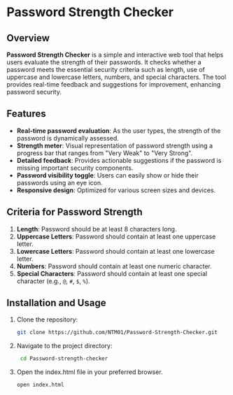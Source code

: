 # Password Strength Checker

## Overview
**Password Strength Checker** is a simple and interactive web tool that helps users evaluate the strength of their passwords. It checks whether a password meets the essential security criteria such as length, use of uppercase and lowercase letters, numbers, and special characters. The tool provides real-time feedback and suggestions for improvement, enhancing password security.

## Features
- **Real-time password evaluation**: As the user types, the strength of the password is dynamically assessed.
- **Strength meter**: Visual representation of password strength using a progress bar that ranges from "Very Weak" to "Very Strong".
- **Detailed feedback**: Provides actionable suggestions if the password is missing important security components.
- **Password visibility toggle**: Users can easily show or hide their passwords using an eye icon.
- **Responsive design**: Optimized for various screen sizes and devices.

## Criteria for Password Strength
1. **Length**: Password should be at least 8 characters long.
2. **Uppercase Letters**: Password should contain at least one uppercase letter.
3. **Lowercase Letters**: Password should contain at least one lowercase letter.
4. **Numbers**: Password should contain at least one numeric character.
5. **Special Characters**: Password should contain at least one special character (e.g., `@`, `#`, `$`, `%`).

## Installation and Usage

1. Clone the repository:

   ```bash
   git clone https://github.com/NTM01/Password-Strength-Checker.git

2. Navigate to the project directory:

   ```bash
    cd Password-strength-checker

3. Open the index.html file in your preferred browser.
   ```bash
   open index.html
